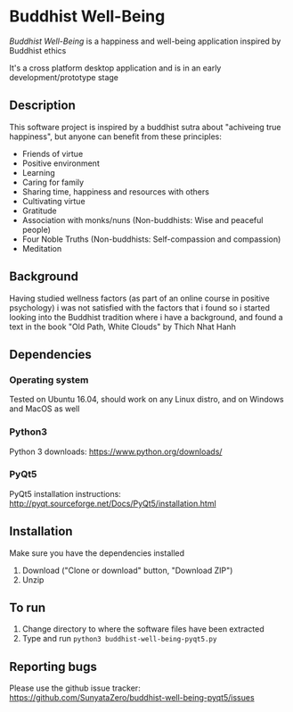 # Buddhist Well-Being

*Buddhist Well-Being* is a happiness and well-being application inspired by Buddhist ethics

It's a cross platform desktop application and is in an early development/prototype stage

## Description

This software project is inspired by a buddhist sutra about "achiveing true happiness", but anyone can benefit from these principles:

* Friends of virtue
* Positive environment
* Learning
* Caring for family
* Sharing time, happiness and resources with others
* Cultivating virtue
* Gratitude
* Association with monks/nuns (Non-buddhists: Wise and peaceful people)
* Four Noble Truths (Non-buddhists: Self-compassion and compassion)
* Meditation

## Background

Having studied wellness factors (as part of an online course in positive psychology) i was not satisfied with the factors that i found so i started looking into the Buddhist tradition where i have a background, and found a text in the book "Old Path, White Clouds" by Thich Nhat Hanh

## Dependencies

### Operating system

Tested on Ubuntu 16.04, should work on any Linux distro, and on Windows and MacOS as well

### Python3

Python 3 downloads: https://www.python.org/downloads/

### PyQt5

PyQt5 installation instructions: http://pyqt.sourceforge.net/Docs/PyQt5/installation.html

## Installation

Make sure you have the dependencies installed

1. Download ("Clone or download" button, "Download ZIP")
2. Unzip

## To run

1. Change directory to where the software files have been extracted
2. Type and run `python3 buddhist-well-being-pyqt5.py`

## Reporting bugs

Please use the github issue tracker: https://github.com/SunyataZero/buddhist-well-being-pyqt5/issues
